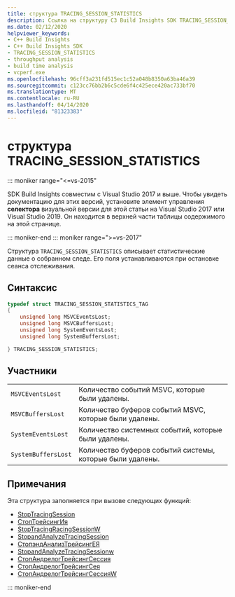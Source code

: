 ```yaml
---
title: структура TRACING_SESSION_STATISTICS
description: Ссылка на структуру СЗ Build Insights SDK TRACING_SESSION_OPTIONS.
ms.date: 02/12/2020
helpviewer_keywords:
- C++ Build Insights
- C++ Build Insights SDK
- TRACING_SESSION_STATISTICS
- throughput analysis
- build time analysis
- vcperf.exe
ms.openlocfilehash: 96cff3a231fd515ec1c52a048b8350a63ba46a39
ms.sourcegitcommit: c123cc76bb2b6c5cde6f4c425ece420ac733bf70
ms.translationtype: MT
ms.contentlocale: ru-RU
ms.lasthandoff: 04/14/2020
ms.locfileid: "81323383"
---
```

# <a name="tracing_session_statistics-structure"></a>структура TRACING_SESSION_STATISTICS

::: moniker range="<=vs-2015"

SDK Build Insights совместим с Visual Studio 2017 и выше. Чтобы увидеть документацию для этих версий, установите элемент управления **селектора** визуальной версии для этой статьи на Visual Studio 2017 или Visual Studio 2019. Он находится в верхней части таблицы содержимого на этой странице.

::: moniker-end
::: moniker range=">=vs-2017"

Структура `TRACING_SESSION_STATISTICS` описывает статистические данные о собранном следе. Его поля устанавливаются при остановке сеанса отслеживания.

## <a name="syntax"></a>Синтаксис

```cpp
typedef struct TRACING_SESSION_STATISTICS_TAG
{
    unsigned long MSVCEventsLost;
    unsigned long MSVCBuffersLost;
    unsigned long SystemEventsLost;
    unsigned long SystemBuffersLost;

} TRACING_SESSION_STATISTICS;
```

## <a name="members"></a>Участники

|  |  |
|--|--|
| `MSVCEventsLost` | Количество событий MSVC, которые были удалены. |
| `MSVCBuffersLost` | Количество буферов событий MSVC, которые были удалены. |
| `SystemEventsLost` | Количество системных событий, которые были удалены. |
| `SystemBuffersLost` | Количество буферов событий системы, которые были удалены. |

## <a name="remarks"></a>Примечания

Эта структура заполняется при вызове следующих функций:

- [StopTracingSession](../functions/stop-tracing-session.md)
- [СтопТрейсингИя](../functions/stop-tracing-session-a.md)
- [StopTracingRacingSessionW](../functions/stop-tracing-session-w.md)
- [StopandAnalyzeTracingSession](../functions/stop-and-analyze-tracing-session.md)
- [СтопэндАнализТрейсингЕЯ](../functions/stop-and-analyze-tracing-session-a.md)
- [StopandAnalyzeTracingSessionw](../functions/stop-and-analyze-tracing-session-w.md)
- [СтопАндрелогТрейсингСессия](../functions/stop-and-relog-tracing-session.md)
- [СтопАндрелогТрейсингСея](../functions/stop-and-relog-tracing-session-a.md)
- [СтопАндрелогТрейсингСессияW](../functions/stop-and-relog-tracing-session-w.md)

::: moniker-end
